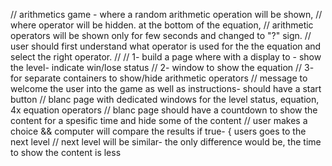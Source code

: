 // arithmetics game - where a random arithmetic operation will be shown, 
// where operator will be hidden. at the bottom of the equation, 
// arithmetic operators will be shown only for few seconds and changed to "?" sign.
// user should first understand what operator is used for the the equation and select the right operator.
//
// 1- build a page where with a display to - show the level- indicate win/lose status
// 2- window to show the equation 
// 3- for separate containers to show/hide arithmetic operators
// message to welcome the user into the game as well as instructions- should have a start button
// blanc page with dedicated windows for the level status, equation, 4x equation operators 
// blanc page should have a countdown to show the content for a spesific time and hide some of the content
// user makes a choice && computer will compare the results if true- { users goes to the next level
// next level will be similar- the only difference would be, the time to show the content is less
